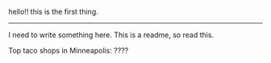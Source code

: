 hello!! this is the first thing.

****

I need to write something here. This is a readme, so read this.

Top taco shops in Minneapolis:
????

